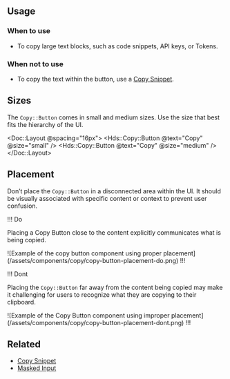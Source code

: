 ## Usage

### When to use

- To copy large text blocks, such as code snippets, API keys, or Tokens. 

### When not to use

- To copy the text within the button, use a [Copy Snippet](/components/copy/snippet).

## Sizes

The `Copy::Button` comes in small and medium sizes. Use the size that best fits the hierarchy of the UI. 

<Doc::Layout @spacing="16px">
  <Hds::Copy::Button @text="Copy" @size="small" />
  <Hds::Copy::Button @text="Copy" @size="medium" />
</Doc::Layout>

## Placement 

Don’t place the `Copy::Button` in a disconnected area within the UI. It should be visually associated with specific content or context to prevent user confusion.

!!! Do

Placing a Copy Button close to the content explicitly communicates what is being copied.

![Example of the copy button component using proper placement] (/assets/components/copy/copy-button-placement-do.png)
!!!

!!! Dont

Placing the `Copy::Button` far away from the content being copied may make it challenging for users to recognize what they are copying to their clipboard.

![Example of the Copy Button component using improper placement] (/assets/components/copy/copy-button-placement-dont.png)
!!!

## Related

- [Copy Snippet](/components/copy/snippet)
- [Masked Input](/components/form/masked-input)
